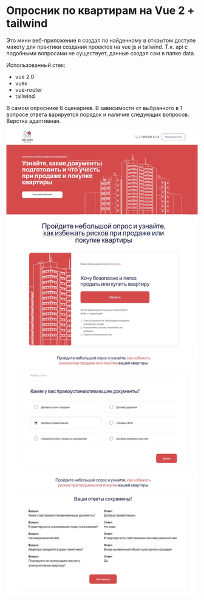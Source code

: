 # Опросник по квартирам на Vue 2 + tailwind

Это мини веб-приложение я создал по найденному в открытом доступе макету
для практики создания проектов на vue js и tailwind. Т.к. api с подобными
вопросами не существует, данные создал сам в папке data.

Использованный стек:

- vue 2.0
- vuex
- vue-router
- tailwind

В самом опроснике 6 сценариев. В зависимости от выбранного в 1 вопросе
ответа варируется порядок и наличие следующих вопросов. Верстка адаптивная.

![screenshot 1](public/Screenshot1.jpg)
![screenshot 1](public/Screenshot2.jpg)
![screenshot 1](public/Screenshot3.jpg)
![screenshot 1](public/Screenshot4.jpg)

